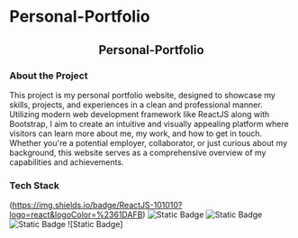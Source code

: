 # Personal-Portfolio

<div align='center'>

## Personal-Portfolio

</div>

### About the Project
This project is my personal portfolio website, designed to showcase my skills, projects, and experiences in a clean and professional manner. Utilizing modern web development framework like ReactJS along with Bootstrap, I aim to create an intuitive and visually appealing platform where visitors can learn more about me, my work, and how to get in touch. Whether you're a potential employer, collaborator, or just curious about my background, this website serves as a comprehensive overview of my capabilities and achievements.


### Tech Stack

(https://img.shields.io/badge/ReactJS-101010?logo=react&logoColor=%2361DAFB)    ![Static Badge](https://img.shields.io/badge/HTML-101010?logo=html5&logoColor=%23E34F26)    ![Static Badge](https://img.shields.io/badge/JavaScript-101010?logo=javascript&logoColor=%23F7DF1E)    ![Static Badge](https://img.shields.io/badge/Python-101010?logo=python&logoColor=%233776AB)    ![Static Badge]
